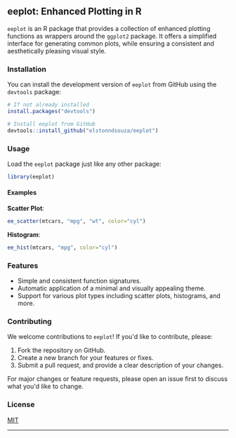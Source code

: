 ## eeplot: Enhanced Plotting in R

`eeplot` is an R package that provides a collection of enhanced plotting functions as wrappers around the `ggplot2` package. It offers a simplified interface for generating common plots, while ensuring a consistent and aesthetically pleasing visual style.

### Installation

You can install the development version of `eeplot` from GitHub using the `devtools` package:

```R
# If not already installed
install.packages("devtools")

# Install eeplot from GitHub
devtools::install_github("elstonndsouza/eeplot")
```

### Usage

Load the `eeplot` package just like any other package:

```R
library(eeplot)
```

#### Examples

**Scatter Plot**:
```R
ee_scatter(mtcars, "mpg", "wt", color="cyl")
```

**Histogram**:
```R
ee_hist(mtcars, "mpg", color="cyl")
```

### Features

- Simple and consistent function signatures.
- Automatic application of a minimal and visually appealing theme.
- Support for various plot types including scatter plots, histograms, and more.

### Contributing

We welcome contributions to `eeplot`! If you'd like to contribute, please:

1. Fork the repository on GitHub.
2. Create a new branch for your features or fixes.
3. Submit a pull request, and provide a clear description of your changes.

For major changes or feature requests, please open an issue first to discuss what you'd like to change.

### License

[MIT](LICENSE.md)

---
